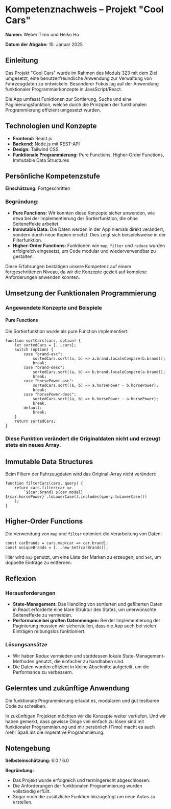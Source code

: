 # Kompetenznachweis – Projekt "Cool Cars"

**Namen:** Weber Timo und Heiko Ho

**Datum der Abgabe:** 10. Januar 2025  

## Einleitung

Das Projekt "Cool Cars" wurde im Rahmen des Moduls 323 mit dem Ziel umgesetzt, eine benutzerfreundliche Anwendung zur Verwaltung von Fahrzeugdaten zu entwickeln. Besonderer Fokus lag auf der Anwendung funktionaler Programmierkonzepte in JavaScript/React.

Die App umfasst Funktionen zur Sortierung, Suche und eine Paginierungsfunktion, welche durch die Prinzipien der funktionalen Programmierung effizient umgesetzt wurden.

## Technologien und Konzepte

- **Frontend:** React.js  
- **Backend:** Node.js mit REST-API  
- **Design:** Tailwind CSS  
- **Funktionale Programmierung:** Pure Functions, Higher-Order Functions, Immutable Data Structures  

## Persönliche Kompetenzstufe

**Einschätzung:** Fortgeschritten  

### Begründung:

- **Pure Functions:** Wir konnten diese Konzepte sicher anwenden, wie etwa bei der Implementierung der Sortierfunktion, die ohne Seiteneffekte arbeitet.  
- **Immutable Data:** Die Daten werden in der App niemals direkt verändert, sondern durch neue Kopien ersetzt. Dies zeigt sich beispielsweise in der Filterfunktion.  
- **Higher-Order Functions:** Funktionen wie `map`, `filter` und `reduce` wurden erfolgreich eingesetzt, um Code modular und wiederverwendbar zu gestalten.  

Diese Erfahrungen bestätigen unsere Kompetenz auf einem fortgeschrittenen Niveau, da wir die Konzepte gezielt auf komplexe Anforderungen anwenden konnten.

## Umsetzung der Funktionalen Programmierung

### Angewendete Konzepte und Beispiele

#### Pure Functions

Die Sortierfunktion wurde als pure Function implementiert:

```
function sortCars(cars, option) {
    let sortedCars = [...cars];
    switch (option) {
        case "brand-asc":
            sortedCars.sort((a, b) => a.brand.localeCompare(b.brand));
            break;
        case "brand-desc":
            sortedCars.sort((a, b) => b.brand.localeCompare(a.brand));
            break;
        case "horsePower-asc":
            sortedCars.sort((a, b) => a.horsePower - b.horsePower);
            break;
        case "horsePower-desc":
            sortedCars.sort((a, b) => b.horsePower - a.horsePower);
            break;
        default:
            break;
    }
    return sortedCars;
}
```

### Diese Funktion verändert die Originaldaten nicht und erzeugt stets ein neues Array.

## Immutable Data Structures

Beim Filtern der Fahrzeugdaten wird das Original-Array nicht verändert:

```
function filterCars(cars, query) {
    return cars.filter(car =>
        `${car.brand} ${car.model} ${car.horsePower}`.toLowerCase().includes(query.toLowerCase())
    );
}
```

## Higher-Order Functions

Die Verwendung von `map` und `filter` optimiert die Verarbeitung von Daten:

```
const carBrands = cars.map(car => car.brand);
const uniqueBrands = [...new Set(carBrands)];
```

Hier wird `map` genutzt, um eine Liste der Marken zu erzeugen, und `Set`, um doppelte Einträge zu entfernen.

## Reflexion

### Herausforderungen

- **State-Management:** Das Handling von sortierten und gefilterten Daten in React erforderte eine klare Struktur des States, um unerwünschte Seiteneffekte zu vermeiden.  
- **Performance bei großen Datenmengen:** Bei der Implementierung der Paginierung mussten wir sicherstellen, dass die App auch bei vielen Einträgen reibungslos funktioniert.

### Lösungsansätze

- Wir haben Redux vermieden und stattdessen lokale State-Management-Methoden genutzt, die einfacher zu handhaben sind.  
- Die Daten wurden effizient in kleine Abschnitte aufgeteilt, um die Performance zu verbessern.

## Gelerntes und zukünftige Anwendung

Die funktionale Programmierung erlaubt es, modularen und gut testbaren Code zu schreiben.

In zukünftigen Projekten möchten wir die Konzepte weiter vertiefen. Und wir haben gemerkt, dass gewisse Dinge viel einfach zu lösen sind mit funktionaler Programmierung und mir persönlich (Timo) macht es auch mehr Spaß als die imperative Programmierung.

## Notengebung

**Selbsteinschätzung:** 6.0 / 6.0

**Begründung:**
- Das Projekt wurde erfolgreich und termingerecht abgeschlossen.  
- Die Anforderungen der funktionalen Programmierung wurden vollständig erfüllt.  
- Sogar noch die zusätzliche Funktion hinzugefügt um neue Autos zu erstellen.
